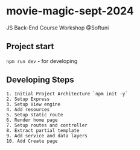 # movie-magic-sept-2024

JS Back-End Course Workshop @Softuni

## Project start

`npm run dev` - for developing

## Developing Steps

    1. Initial Project Architecture `npm init -y`
    2. Setup Express
    3. Setup View engine
    4. Add resources
    5. Setup static route
    6. Render home page
    7. Setup routes and controller
    8. Extract partial template
    9. Add service and data layers
    10. Add Create page
